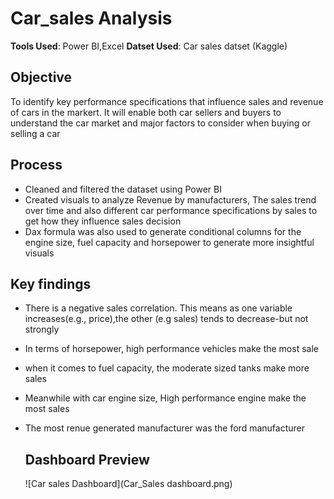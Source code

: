 # Car_sales Analysis

**Tools Used**: Power BI,Excel
**Datset Used**: Car sales datset (Kaggle)

## Objective 
To identify key performance specifications that influence sales and revenue of cars in the markert. It will enable both car sellers and buyers to understand the car market and major factors to consider when buying or selling a car

## Process
- Cleaned and filtered the dataset using Power BI 
- Created visuals to analyze Revenue by manufacturers, The sales trend over time and also different car performance specifications by sales to get how they influence sales decision
- Dax formula was also used to generate conditional columns for the engine size, fuel capacity and horsepower to generate more insightful visuals 

## Key findings
- There is a negative  sales correlation. This means as one variable increases(e.g., price),the other (e.g sales)  tends to decrease-but not strongly
- In terms of horsepower, high performance vehicles make the most sale 
- when it comes to fuel capacity, the moderate sized tanks make more sales
-  Meanwhile with car engine size, High performance engine make the most sales
- The most renue generated manufacturer was the ford manufacturer

  ## Dashboard Preview
  ![Car sales Dashboard](Car_Sales dashboard.png)
